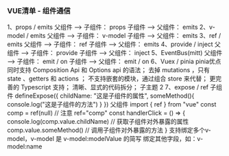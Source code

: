 ### VUE清单 - 组件通信
1、props / emits
	父组件 --> 子组件： props
	子组件 --> 父组件： emits
2、v-model / emits
	父组件 --> 子组件： v-model
	子组件 --> 父组件： emits
3、ref / emits
	父组件 --> 子组件： ref
	子组件 --> 父组件： emits
4、provide / inject
	父组件 --> 子组件： provide
	子组件 --> 父组件： inject
5、EventBus(mitt)
	父组件 --> 子组件： emit / on
	子组件 --> 父组件： emit / on
6、Vuex / pinia
	pinia优点
		同时支持 Composition Api 和 Options api 的语法；
		去掉 mutations ，只有 state 、getters 和 actions ；
		不支持嵌套的模块，通过组合 store 来代替；
		更完善的 Typescript 支持；
		清晰、显式的代码拆分；
	子主题 2
7、expose / ref
	子组件
		defineExpose({
        childName: "这是子组件的属性",
        someMethod(){
            console.log("这是子组件的方法")
        }
    })
	父组件
		<child ref="comp"></child>
		    import { ref } from "vue"
    const comp = ref(null)   // 注意 ref="comp"
    const handlerClick = () => {
        console.log(comp.value.childName) // 获取子组件对外暴露的属性
        comp.value.someMethod() // 调用子组件对外暴露的方法
    }
支持绑定多个v-model，v-model 是 v-model:modelValue 的简写
绑定其他字段，如：v-model:name